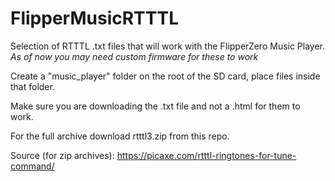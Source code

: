 # FlipperMusicRTTTL
Selection of RTTTL .txt files that will work with the FIipperZero Music Player. 
*As of now you may need custom firmware for these to work*

Create a "music_player" folder on the root of the SD card, place files inside that folder.

Make sure you are downloading the .txt file and not a .html for them to work.

For the full archive download rtttl3.zip from this repo.

Source (for zip archives): https://picaxe.com/rtttl-ringtones-for-tune-command/
